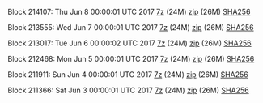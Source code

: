 Block 214107: Thu Jun  8 00:00:01 UTC 2017 [7z](https://transfer.sh/EWz2X/bootstrap.dat.20170608.7z) (24M) [zip](https://transfer.sh/bCryv/bootstrap.dat.20170608.zip) (26M) [SHA256](https://transfer.sh/15CF2H/sha256.txt)

Block 213555: Wed Jun  7 00:00:01 UTC 2017 [7z](https://transfer.sh/AOB0l/bootstrap.dat.20170607.7z) (24M) [zip](https://transfer.sh/shnSu/bootstrap.dat.20170607.zip) (26M) [SHA256](https://transfer.sh/ittjP/sha256.txt)

Block 213017: Tue Jun  6 00:00:02 UTC 2017 [7z](https://transfer.sh/JKCCK/bootstrap.dat.20170606.7z) (24M) [zip](https://transfer.sh/ikix0/bootstrap.dat.20170606.zip) (26M) [SHA256](https://transfer.sh/stEat/sha256.txt)

Block 212468: Mon Jun  5 00:00:01 UTC 2017 [7z](https://transfer.sh/11OfI0/bootstrap.dat.20170605.7z) (24M) [zip](https://transfer.sh/13aupv/bootstrap.dat.20170605.zip) (26M) [SHA256](https://transfer.sh/HAe5B/sha256.txt)

Block 211911: Sun Jun  4 00:00:01 UTC 2017 [7z](https://transfer.sh/8WzY3/bootstrap.dat.20170604.7z) (24M) [zip](https://transfer.sh/kDOBi/bootstrap.dat.20170604.zip) (26M) [SHA256](https://transfer.sh/8xtu5/sha256.txt)

Block 211366: Sat Jun  3 00:00:01 UTC 2017 [7z](https://transfer.sh/Qi5k1/bootstrap.dat.20170603.7z) (24M) [zip](https://transfer.sh/Gpgil/bootstrap.dat.20170603.zip) (26M) [SHA256](https://transfer.sh/Ynczg/sha256.txt)
